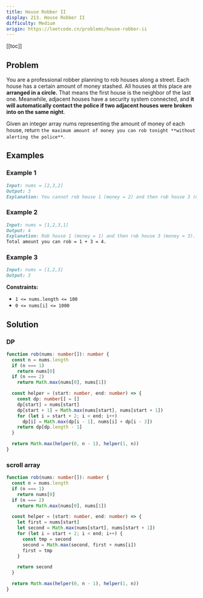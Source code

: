 ```yaml
---
title: House Robber II
display: 213. House Robber II
difficulty: Medium
origin: https://leetcode.cn/problems/house-robber-ii
---
```


[[toc]]

## Problem

You are a professional robber planning to rob houses along a street. Each house has a certain amount of money stashed. All houses at this place are **arranged in a circle.** That means the first house is the neighbor of the last one. Meanwhile, adjacent houses have a security system connected, and **it will automatically contact the police if two adjacent houses were broken into on the same night**.

Given an integer array nums representing the amount of money of each house, return `the maximum amount of money you can rob tonight **without alerting the police**`.

## Examples

### Example 1

```md
Input: nums = [2,3,2]
Output: 3
Explanation: You cannot rob house 1 (money = 2) and then rob house 3 (money = 2), because they are adjacent houses.
```

### Example 2

```md
Input: nums = [1,2,3,1]
Output: 4
Explanation: Rob house 1 (money = 1) and then rob house 3 (money = 3).
Total amount you can rob = 1 + 3 = 4.
```

### Example 3

```md
Input: nums = [1,2,3]
Output: 3
```

**Constraints:**

- `1 <= nums.length <= 100`
- `0 <= nums[i] <= 1000`

## Solution

### DP

```ts
function rob(nums: number[]): number {
  const n = nums.length
  if (n === 1)
    return nums[0]
  if (n === 2)
    return Math.max(nums[0], nums[1])

  const helper = (start: number, end: number) => {
    const dp: number[] = []
    dp[start] = nums[start]
    dp[start + 1] = Math.max(nums[start], nums[start + 1])
    for (let i = start + 2; i < end; i++)
      dp[i] = Math.max(dp[i - 1], nums[i] + dp[i - 2])
    return dp[dp.length - 1]
  }

  return Math.max(helper(0, n - 1), helper(1, n))
}
```

### scroll array

```ts
function rob(nums: number[]): number {
  const n = nums.length
  if (n === 1)
    return nums[0]
  if (n === 2)
    return Math.max(nums[0], nums[1])

  const helper = (start: number, end: number) => {
    let first = nums[start]
    let second = Math.max(nums[start], nums[start + 1])
    for (let i = start + 2; i < end; i++) {
      const tmp = second
      second = Math.max(second, first + nums[i])
      first = tmp
    }

    return second
  }

  return Math.max(helper(0, n - 1), helper(1, n))
}
```


